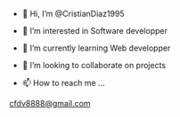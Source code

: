 - 👋 Hi, I’m @CristianDiaz1995
- 👀 I’m interested in Software developper 
- 🌱 I’m currently learning Web developper
- 💞️ I’m looking to collaborate on projects

- 📫 How to reach me ...

cfdv8888@gmail.com

<!---
CristianDiaz1995/CristianDiaz1995 is a ✨ special ✨ repository because its `README.md` (this file) appears on your GitHub profile.
You can click the Preview link to take a look at your changes.
--->
